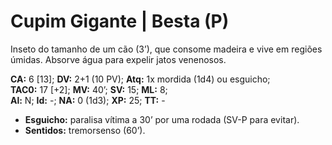 # Cupim Gigante | Besta (P)

Inseto do tamanho de um cão (3’), que consome madeira e vive em regiões úmidas. Absorve água para expelir jatos venenosos.

**CA:** 6 [13]; **DV:** 2+1 (10 PV); **Atq:** 1x mordida (1d4) ou esguicho;  
**TAC0:** 17 [+2]; **MV:** 40’; **SV:** 15; **ML:** 8;  
**Al:** N; **Id:** -; **NA:** 0 (1d3); **XP:** 25; **TT:** -

- **Esguicho:** paralisa vítima a 30’ por uma rodada (SV-P para evitar).  
- **Sentidos:** tremorsenso (60’).
